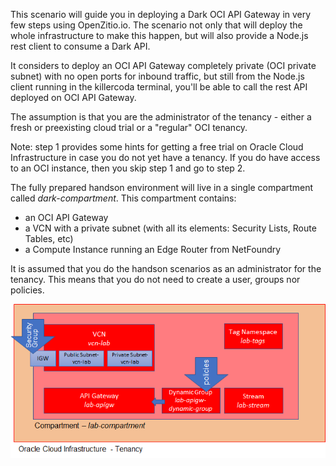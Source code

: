 This scenario will guide you in deploying a Dark OCI API Gateway in very few steps using OpenZitio.io.
The scenario not only that will deploy the whole infrastructure to make this happen, but will also provide a Node.js rest client to consume a Dark API.

It considers to deploy an OCI API Gateway completely private (OCI private subnet) with no open ports for inbound traffic, but still from the Node.js client running
in the killercoda terminal, you'll be able to call the rest API deployed on OCI API Gateway.

The assumption is that you are the administrator of the tenancy - either a fresh or preexisting cloud trial or a "regular" OCI tenancy.

Note: step 1 provides some hints for getting a free trial on Oracle Cloud Infrastructure in case you do not yet have a tenancy. If you do have access to an OCI instance, then you skip step 1 and go to step 2. 

The fully prepared handson environment will live in a single compartment called *dark-compartment*. This compartment contains:
* an OCI API Gateway
* a VCN with a private subnet (with all its elements: Security Lists, Route Tables, etc)
* a Compute Instance running an Edge Router from NetFoundry


It is assumed that you do the handson scenarios as an administrator for the tenancy. This means that you do not need to create a user, groups nor policies.  

![](assets/lab-compartment-layout.png)

